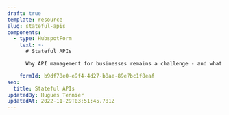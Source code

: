 ```yaml
---
draft: true
template: resource
slug: stateful-apis
components:
  - type: HubspotForm
    text: >-
      # Stateful APIs

      Why API management for businesses remains a challenge - and what we can do about it. 

    formId: b9df78e0-e9f4-4d27-b8ae-89e7bc1f8eaf
seo:
  title: Stateful APIs
updatedBy: Hugues Tennier
updatedAt: 2022-11-29T03:51:45.781Z
---
```

